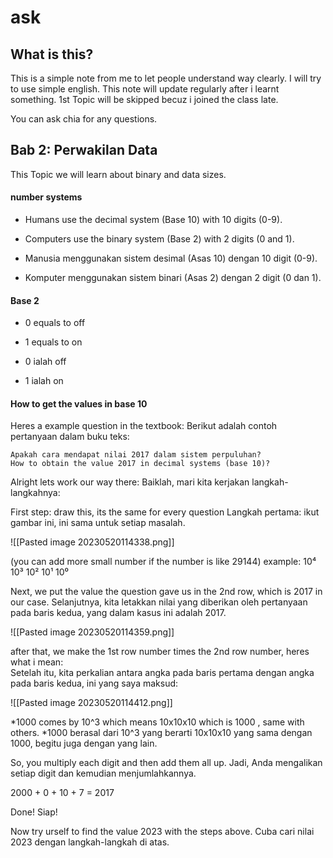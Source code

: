 # ask

## What is this?

This is a simple note from me to let people understand way clearly. I will try to use simple english.
This note will update regularly after i learnt something.
1st Topic will be skipped becuz i joined the class late.

You can ask chia for any questions.

## Bab 2: Perwakilan Data

This Topic we will learn about binary and data sizes.

#### number systems
-   Humans use the decimal system (Base 10) with 10 digits (0-9).
-   Computers use the binary system (Base 2) with 2 digits (0 and 1).

-    Manusia menggunakan sistem desimal (Asas 10) dengan 10 digit (0-9).
-   Komputer menggunakan sistem binari (Asas 2) dengan 2 digit (0 dan 1).

#### Base 2

- 0 equals to off
- 1 equals to on

- 0 ialah off
- 1 ialah on

#### How to get the values in base 10 

Heres a example question in the textbook:
Berikut adalah contoh pertanyaan dalam buku teks:

```
Apakah cara mendapat nilai 2017 dalam sistem perpuluhan?
How to obtain the value 2017 in decimal systems (base 10)?
```

Alright lets work our way there:
Baiklah, mari kita kerjakan langkah-langkahnya:

First step: draw this, its the same for every question
Langkah pertama: ikut gambar ini, ini sama untuk setiap masalah.

![[Pasted image 20230520114338.png]]

(you can add more small number if the number is like 29144)
example:
10⁴ 10³ 10² 10¹ 10⁰

Next, we put the value the question gave us in the 2nd row, which is 2017 in our case.
Selanjutnya, kita letakkan nilai yang diberikan oleh pertanyaan pada baris kedua, yang dalam kasus ini adalah 2017.

![[Pasted image 20230520114359.png]]

after that, we make the 1st row number times the 2nd row number, heres what i mean:  
Setelah itu, kita perkalian antara angka pada baris pertama dengan angka pada baris kedua, ini yang saya maksud:

![[Pasted image 20230520114412.png]]

*1000 comes by 10^3 which means 10x10x10 which is 1000 , same with others.
*1000 berasal dari 10^3 yang berarti 10x10x10 yang sama dengan 1000, begitu juga dengan yang lain.

So, you multiply each digit and then add them all up.
Jadi, Anda mengalikan setiap digit dan kemudian menjumlahkannya.

2000 + 0 + 10 + 7 = 2017

Done!
Siap!

Now try urself to find the value 2023 with the steps above.
Cuba cari nilai 2023 dengan langkah-langkah di atas.
